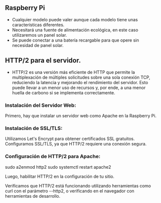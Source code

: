 ## Raspberry Pi
- Cualquier modelo puede valer aunque cada modelo tiene unas características diferentes.
- Necesitará una fuente de alimentación ecológica, en este caso utilizaremos un panel solar.
- Se puede conectar a una batería recargable para que opere sin necesidad de panel solar.

## HTTP/2 para el servidor.
- HTTP/2 es una versión más eficiente de HTTP que permite la multiplexación de múltiples solicitudes sobre una sola conexión TCP, 
reduciendo la latencia y mejorando el rendimiento del servidor. Esto puede llevar a un menor uso de recursos y, por ende, a una menor huella de carbono si se implementa correctamente.

### Instalación del Servidor Web:
Primero, hay que instalar un servidor web como Apache en la Raspberry Pi.

### Instalación de SSL/TLS:
Utilizamos Let's Encrypt para obtener certificados SSL gratuitos. Configuramos SSL/TLS, ya que HTTP/2 requiere una conexión segura. 

### Configuración de HTTP/2 para Apache:
sudo a2enmod http2
sudo systemctl restart apache2

Luego, habilitar HTTP/2 en la configuración de tu sitio.

Verificamos que HTTP/2 está funcionando utilizando herramientas como curl con el parámetro --http2, o verificando en el navegador con herramientas de desarrollo.

